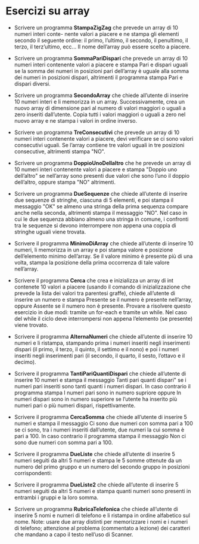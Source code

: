 # Esercizi su array


* Scrivere un programma **StampaZigZag** che prevede un array di 10 numeri interi conte- nente valori a piacere e ne stampa gli elementi secondo il seguente ordine: il primo, l’ultimo, il secondo, il penultimo, il terzo, il terz’ultimo, ecc... Il nome dell’array può essere scelto a piacere.


* Scrivere un programma **SommaPariDispari** che prevede un array di 10 numeri interi contenente valori a piacere e stampa Pari e dispari uguali se la somma dei numeri in posizioni pari dell’array è uguale alla somma dei numeri in posizioni dispari, altrimenti il programma stampa Pari e dispari diversi.


* Scrivere un programma **SecondoArray** che chiede all’utente di inserire 10 numeri interi e li memorizza in un array. Successivamente, crea un nuovo array di dimensione pari al numero di valori maggiori o uguali a zero inseriti dall’utente. Copia tutti i valori maggiori o uguali a zero nel nuovo array e ne stampa i valori in ordine inverso.


* Scrivere un programma **TreConsecutivi** che prevede un array di 10 numeri interi contenente valori a piacere, devi verificare se ci sono valori consecutivi uguali. Se l’array contiene tre valori uguali in tre posizioni consecutive, altrimenti stampa "NO".


* Scrivere un programma **DoppioUnoDellaltro** che he prevede un array di 10 numeri interi contenente valori a piacere e stampa "Doppio uno dell’altro" se nell’array sono presenti due valori che sono l’uno il doppio dell’altro, oppure stampa "NO" altrimenti.


* Scrivere un programma **DueSequenze** che chiede all’utente di inserire due sequenze di stringhe, ciascuna di 5 elementi, e poi stampa il messaggio "OK" se almeno una stringa della prima sequenza compare anche nella seconda, altrimenti stampa il messaggio "NO". Nel caso in cui le due sequenza abbiano almeno una stringa in comune, i confronti tra le sequenze si devono interrompere non appena una coppia di stringhe uguali viene trovata.

* Scrivere il programma **MinimoDiArray** che chiede all’utente di inserire 10 numeri, li memorizza in un array e poi stampa valore e posizione dell’elemento minimo dell’array. Se il valore minimo è presente più di una volta, stampa la posizione della prima occorrenza di tale valore nell’array.

* Scrivere il programma **Cerca** che crea e inizializza un array di int contenete 10 valori a
piacere (usando il comando di inizializzazione che prevede la lista dei valori tra parentesi graffe), chiede
all’utente di inserire un numero e stampa Presente se il numero è presente nell’array, oppure Assente
se il numero non è presente. Provare a risolvere questo esercizio in due modi: tramite un for-each e
tramite un while. Nel caso del while il ciclo deve interrompersi non appena l’elemento (se presente)
viene trovato.


* Scrivere il programma **AlternaNumeri** che chiede all’utente di inserire 10 numeri e li
ristampa, stampando prima i numeri inseriti negli inserimenti dispari (il primo, il terzo, il quinto, il
settimo e il nono) e poi i numeri inseriti negli inserimenti pari (il secondo, il quarto, il sesto, l’ottavo e
il decimo).


* Scrivere il programma **TantiPariQuantiDispari** che chiede all’utente di inserire 10 numeri
e stampa il messaggio Tanti pari quanti dispari" se i numeri pari inseriti sono tanti quanti i numeri
dispari. In caso contrario il programma stampa I numeri pari sono in numero supriore oppure
In numeri dispari sono in numero superiore se l’utente ha inserito più numeri pari o più numeri
dispari, rispettivamente.

* Scrivere il programma **CercaSomma** che chiede all’utente di inserire 5 numeri e stampa il
messaggio Ci sono due numeri con somma pari a 100 se ci sono, tra i numeri inseriti dall’utente, due
numeri la cui somma è pari a 100. In caso contrario il programma stampa il messaggio Non ci sono due
numeri con somma pari a 100.


* Scrivere il programma **DueListe** che chiede all’utente di inserire 5 numeri seguiti da altri 5
numeri e stampa le 5 somme ottenute da un numero del primo gruppo e un numero del secondo gruppo
in posizioni corrispondenti:


* Scrivere il programma **DueListe2** che chiede all’utente di inserire 5 numeri seguiti da altri
5 numeri e stampa quanti numeri sono presenti in entrambi i gruppi e la loro somma.

* Scrivere un programma **RubricaTelefonica** che chiede all’utente di inserire 5 nomi e
numeri di telefono e li ristampa in ordine alfabetico sul nome. Note: usare due array distinti per
memorizzare i nomi e i numeri di telefono; attenzione al problema (commentato a lezione) dei caratteri
che mandano a capo il testo nell’uso di Scanner.
